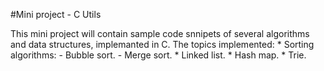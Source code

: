 #Mini project - C Utils

This mini project will contain sample code snnipets of several algorithms and data structures, implemanted in C.
The topics implemented:
    * Sorting algorithms:
        - Bubble sort.
        - Merge sort.
    * Linked list.
    * Hash map.
    * Trie.
